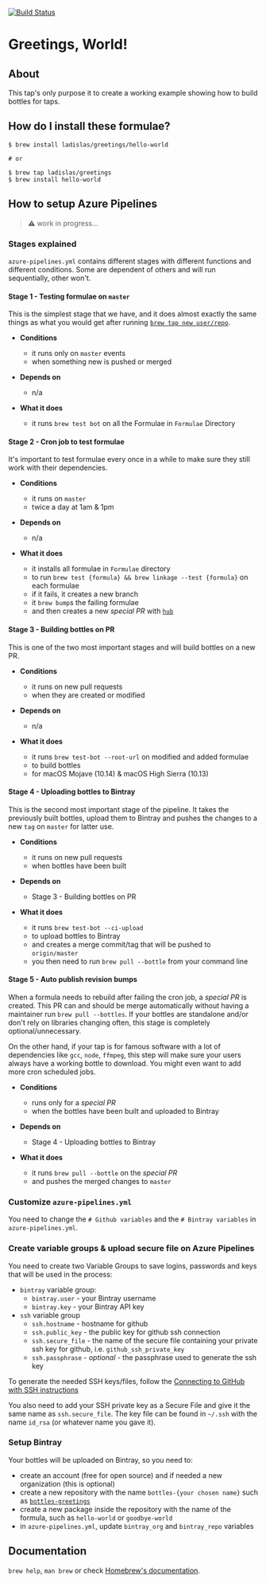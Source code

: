 [![Build Status](https://dev.azure.com/ladisonline/homebrew-greetings/_apis/build/status/ladislas.homebrew-greetings?branchName=master)](https://dev.azure.com/ladisonline/homebrew-greetings/_build/latest?definitionId=5&branchName=master)

# Greetings, World!

## About

This tap's only purpose it to create a working example showing how to build bottles for taps.

## How do I install these formulae?

```shell
$ brew install ladislas/greetings/hello-world

# or

$ brew tap ladislas/greetings
$ brew install hello-world

```

## How to setup Azure Pipelines

> ⚠️ work in progress...

### Stages explained

`azure-pipelines.yml` contains different stages with different functions and different conditions. Some are dependent of others and will run sequentially, other won't.

#### Stage 1 - Testing formulae on `master`

This is the simplest stage that we have, and it does almost exactly the same things as what you would get after running [`brew tap new user/repo`](https://github.com/Homebrew/brew/blob/master/Library/Homebrew/dev-cmd/tap-new.rb).

- **Conditions**

	- it runs only on `master` events
	- when something new is pushed or merged

- **Depends on**

	- n/a

- **What it does**

	- it runs `brew test bot` on all the Formulae in `Formulae` Directory

#### Stage 2 - Cron job to test formulae

It's important to test formulae every once in a while to make sure they still work with their dependencies.

- **Conditions**

	- it runs on `master`
	- twice a day at 1am & 1pm

- **Depends on**

	- n/a

- **What it does**

	- it installs all formulae in `Formulae` directory
	- to run `brew test {formula} && brew linkage --test {formula}` on each formulae
	- if it fails, it creates a new branch
	- it `brew bump`s the failing formulae
	- and then creates a new *special PR* with [`hub`](https://github.com/github/hub)

#### Stage 3 - Building bottles on PR

This is one of the two most important stages and will build bottles on a new PR.

- **Conditions**

	- it runs on new pull requests
	- when they are created or modified

- **Depends on**

	- n/a

- **What it does**

	- it runs `brew test-bot --root-url` on modified and added formulae
	- to build bottles
	- for macOS Mojave (10.14) & macOS High Sierra (10.13)

#### Stage 4 - Uploading bottles to Bintray

This is the second most important stage of the pipeline. It takes the previously built bottles, upload them to Bintray and pushes the changes to a new `tag` on `master` for latter use.

- **Conditions**

	- it runs on new pull requests
	- when bottles have been built

- **Depends on**

	- Stage 3 - Building bottles on PR

- **What it does**

	- it runs `brew test-bot --ci-upload`
	- to upload bottles to Bintray
	- and creates a merge commit/tag that will be pushed to `origin/master`
	- you then need to run `brew pull --bottle` from your command line

#### Stage 5 - Auto publish revision bumps

When a formula needs to rebuild after failing the cron job, a *special PR* is created. This PR can and should be merge automatically without having a maintainer run `brew pull --bottles`. If your bottles are standalone and/or don't rely on libraries changing often, this stage is completely optional/unnecessary.

On the other hand, if your tap is for famous software with a lot of dependencies like `gcc`, `node`, `ffmpeg`, this step will make sure your users always have a working bottle to download. You might even want to add more cron scheduled jobs.

- **Conditions**

	- runs only for a *special PR*
	- when the bottles have been built and uploaded to Bintray

- **Depends on**

	- Stage 4 - Uploading bottles to Bintray

- **What it does**

	- it runs `brew pull --bottle` on the *special PR*
	- and pushes the merged changes to `master`

### Customize `azure-pipelines.yml`

You need to change the `# Github variables` and the `# Bintray variables` in `azure-pipelines.yml`.

### Create variable groups & upload secure file on Azure Pipelines

You need to create two Variable Groups to save logins, passwords and keys that will be used in the process:

- `bintray` variable group:
	- `bintray.user` - your Bintray username
	- `bintray.key` - your Bintray API key
- `ssh` variable group
	- `ssh.hostname` - hostname for github
	- `ssh.public_key` - the public key for github ssh connection
	- `ssh.secure_file` - the name of the secure file containing your private ssh key for github, i.e. `github_ssh_private_key`
	- `ssh.passphrase` - *optional* - the passphrase used to generate the ssh key

To generate the needed SSH keys/files, follow the [Connecting to GitHub with SSH instructions](https://help.github.com/en/articles/connecting-to-github-with-ssh)

You also need to add your SSH private key as a Secure File and give it the same name as `ssh.secure_file`. The key file can be found in `~/.ssh` with the name `id_rsa` (or whatever name you gave it).

### Setup Bintray

Your bottles will be uploaded on Bintray, so you need to:

- create an account (free for open source) and if needed a new organization (this is optional)
- create a new repository with the name `bottles-{your chosen name}` such as [`bottles-greetings`](https://bintray.com/ladislas/bottles-greetings)
- create a new package inside the repository with the name of the formula, such as `hello-world` or `goodbye-world`
- in `azure-pipelines.yml`, update `bintray_org` and `bintray_repo` variables

## Documentation

`brew help`, `man brew` or check [Homebrew's documentation](https://docs.brew.sh).
